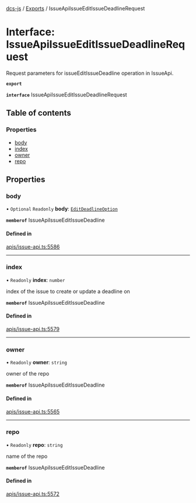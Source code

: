 [dcs-js](../README.md) / [Exports](../modules.md) / IssueApiIssueEditIssueDeadlineRequest

# Interface: IssueApiIssueEditIssueDeadlineRequest

Request parameters for issueEditIssueDeadline operation in IssueApi.

**`export`**

**`interface`** IssueApiIssueEditIssueDeadlineRequest

## Table of contents

### Properties

- [body](IssueApiIssueEditIssueDeadlineRequest.md#body)
- [index](IssueApiIssueEditIssueDeadlineRequest.md#index)
- [owner](IssueApiIssueEditIssueDeadlineRequest.md#owner)
- [repo](IssueApiIssueEditIssueDeadlineRequest.md#repo)

## Properties

### <a id="body" name="body"></a> body

• `Optional` `Readonly` **body**: [`EditDeadlineOption`](EditDeadlineOption.md)

**`memberof`** IssueApiIssueEditIssueDeadline

#### Defined in

[apis/issue-api.ts:5586](https://github.com/unfoldingWord/dcs-js/blob/b29eb7a/apis/issue-api.ts#L5586)

___

### <a id="index" name="index"></a> index

• `Readonly` **index**: `number`

index of the issue to create or update a deadline on

**`memberof`** IssueApiIssueEditIssueDeadline

#### Defined in

[apis/issue-api.ts:5579](https://github.com/unfoldingWord/dcs-js/blob/b29eb7a/apis/issue-api.ts#L5579)

___

### <a id="owner" name="owner"></a> owner

• `Readonly` **owner**: `string`

owner of the repo

**`memberof`** IssueApiIssueEditIssueDeadline

#### Defined in

[apis/issue-api.ts:5565](https://github.com/unfoldingWord/dcs-js/blob/b29eb7a/apis/issue-api.ts#L5565)

___

### <a id="repo" name="repo"></a> repo

• `Readonly` **repo**: `string`

name of the repo

**`memberof`** IssueApiIssueEditIssueDeadline

#### Defined in

[apis/issue-api.ts:5572](https://github.com/unfoldingWord/dcs-js/blob/b29eb7a/apis/issue-api.ts#L5572)
